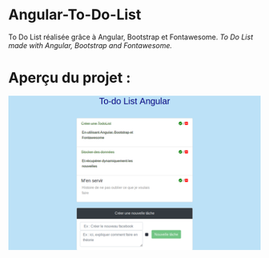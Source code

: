 # Angular-To-Do-List
To Do List réalisée grâce à Angular, Bootstrap et Fontawesome.
*To Do List made with Angular, Bootstrap and Fontawesome.*


# Aperçu du projet :
![alt text](./ToDoListApp.png)
